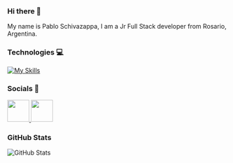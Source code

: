 ### Hi there 👋

My name is Pablo Schivazappa, I am a Jr Full Stack developer from Rosario, Argentina.


### Technologies 💻

[![My Skills](https://skills.thijs.gg/icons?i=html,css,js,react,firebase,mongodb,nodejs,express,git,vercel,python,flask,django)](https://skills.thijs.gg)

### Socials 📱

<a href="https://www.linkedin.com/in/pablo-fernando-schivazappa-00503717b/"/>
    <img height="50" src="https://cdn2.iconfinder.com/data/icons/social-icon-3/512/social_style_3_in-306.png"/>
</a>

<a href="https://www.instagram.com/pablo.schivazappa/"/>
    <img height="50" src="https://user-images.githubusercontent.com/103260419/209375636-aeaddac3-8890-4e39-9f5a-6481e0292dc0.png"/>
</a>


### GitHub Stats

![GitHub Stats](https://github-readme-stats.vercel.app/api?username=pabloschivazappa&theme=midnight-purple)

<!--
**pabloschivazappa/pabloschivazappa** is a ✨ _special_ ✨ repository because its `README.md` (this file) appears on your GitHub profile.

Here are some ideas to get you started:

- 🔭 I’m currently working on ...
- 🌱 I’m currently learning ...
- 👯 I’m looking to collaborate on ...
- 🤔 I’m looking for help with ...
- 💬 Ask me about ...
- 📫 How to reach me: ...
- 😄 Pronouns: ...
- ⚡ Fun fact: ...
-->
